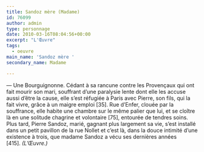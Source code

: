 ```yaml
---
title: Sandoz mère (Madame)
id: 76099
author: admin
type: personnage
date: 2010-03-16T08:04:56+00:00
excerpt: "L'Œuvre"
tags:
  - oeuvre
main_name: 'Sandoz mère '
secondary_name: Madame

---
```

— Une Bourguignonne. Cédant à sa rancune contre les Provençaux qui ont fait mourir son mari, souffrant d&rsquo;une paralysie lente dont elle les accuse aussi d&rsquo;être la cause, elle s&rsquo;est réfugiée à Paris avec Pierre, son fils, qui la fait vivre, grâce à un maigre emploi [35]. Rue d&rsquo;Enfer, clouée par la souffrance, elle habite une chambre sur le même palier que lui, et se cloître là en une solitude chagrine et volontaire [75], entourée de tendres soins. Plus tard, Pierre Sandoz, marié, gagnant plus largement sa vie, s&rsquo;est installé dans un petit pavillon de la rue Nollet et c&rsquo;est là, dans la douce intimité d&rsquo;une existence à trois, que madame Sandoz a vécu ses dernières années [415]. _(L&rsquo;Œuvre.)_